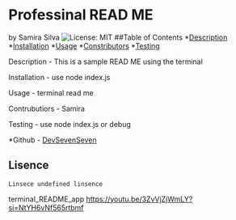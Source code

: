 # Professinal READ ME 
by Samira Silva
![License: MIT](https://img.shields.io/badge/License-MIT-yellow.svg)
##Table of Contents
*[Description](#description)
*[Installation](#installation)
*[Usage](#usage)
*[Constributors](#constributors)
*[Testing](#testing)

Description -
This is a sample READ ME using the terminal

Installation -
use node index.js

Usage -
terminal read me

Contrubutiors -
Samira 

Testing -
use node index.js or debug

*Github - [DevSevenSeven](https://github.com/DevSevenSeven/)
## Lisence 
    Linsece undefined linsence
terminal_README_app https://youtu.be/3ZvVjZjWmLY?si=NtYH6vNf565rtbmf
